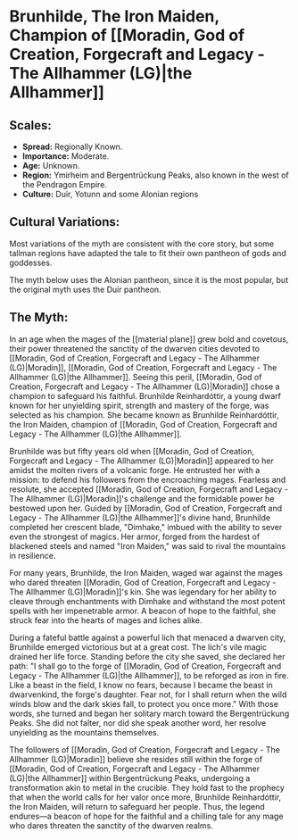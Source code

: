 # Brunhilde, The Iron Maiden, Champion of [[Moradin, God of Creation, Forgecraft and Legacy - The Allhammer (LG)|the Allhammer]]

## Scales:
- **Spread:** Regionally Known.
- **Importance:** Moderate.
- **Age:** Unknown.
- **Region:** Ymirheim and Bergentrückung Peaks, also known in the west of the Pendragon Empire.
- **Culture:** Duir, Yotunn and some Alonian regions

## Cultural Variations:
Most variations of the myth are consistent with the core story, but some tallman regions have adapted the tale to fit their own pantheon of gods and goddesses.

The myth below uses the Alonian pantheon, since it is the most popular, but the original myth uses the Duir pantheon. 

## The Myth:

In an age when the mages of the [[material plane]] grew bold and covetous, their power threatened the sanctity of the dwarven cities devoted to [[Moradin, God of Creation, Forgecraft and Legacy - The Allhammer (LG)|Moradin]], [[Moradin, God of Creation, Forgecraft and Legacy - The Allhammer (LG)|the Allhammer]]. Seeing this peril, [[Moradin, God of Creation, Forgecraft and Legacy - The Allhammer (LG)|Moradin]] chose a champion to safeguard his faithful. Brunhilde Reinhardóttir, a young dwarf known for her unyielding spirit, strength and mastery of the forge, was selected as his champion. She became known as Brunhilde Reinhardóttir, the Iron Maiden, champion of [[Moradin, God of Creation, Forgecraft and Legacy - The Allhammer (LG)|the Allhammer]].

Brunhilde was but fifty years old when [[Moradin, God of Creation, Forgecraft and Legacy - The Allhammer (LG)|Moradin]] appeared to her amidst the molten rivers of a volcanic forge. He entrusted her with a mission: to defend his followers from the encroaching mages. Fearless and resolute, she accepted [[Moradin, God of Creation, Forgecraft and Legacy - The Allhammer (LG)|Moradin]]'s challenge and the formidable power he bestowed upon her. Guided by [[Moradin, God of Creation, Forgecraft and Legacy - The Allhammer (LG)|the Allhammer]]'s divine hand, Brunhilde completed her crescent blade, "Dimhake," imbued with the ability to sever even the strongest of magics. Her armor, forged from the hardest of blackened steels and named "Iron Maiden," was said to rival the mountains in resilience.

For many years, Brunhilde, the Iron Maiden, waged war against the mages who dared threaten [[Moradin, God of Creation, Forgecraft and Legacy - The Allhammer (LG)|Moradin]]'s kin. She was legendary for her ability to cleave through enchantments with Dimhake and withstand the most potent spells with her impenetrable armor. A beacon of hope to the faithful, she struck fear into the hearts of mages and liches alike. 

During a fateful battle against a powerful lich that menaced a dwarven city, Brunhilde emerged victorious but at a great cost. The lich's vile magic drained her life force. Standing before the city she saved, she declared her path: "I shall go to the forge of [[Moradin, God of Creation, Forgecraft and Legacy - The Allhammer (LG)|the Allhammer]], to be reforged as iron in fire. Like a beast in the field, I know no fears, because I became the beast in dwarvenkind, the forge's daughter. Fear not, for I shall return when the wild winds blow and the dark skies fall, to protect you once more." With those words, she turned and began her solitary march toward the Bergentrückung Peaks. She did not falter, nor did she speak another word, her resolve unyielding as the mountains themselves.

The followers of [[Moradin, God of Creation, Forgecraft and Legacy - The Allhammer (LG)|Moradin]] believe she resides still within the forge of [[Moradin, God of Creation, Forgecraft and Legacy - The Allhammer (LG)|the Allhammer]] within Bergentrückung Peaks, undergoing a transformation akin to metal in the crucible. They hold fast to the prophecy that when the world calls for her valor once more, Brunhilde Reinhardóttir, the Iron Maiden, will return to safeguard her people. Thus, the legend endures—a beacon of hope for the faithful and a chilling tale for any mage who dares threaten the sanctity of the dwarven realms.